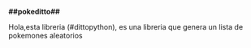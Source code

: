 **##pokeditto##**

Hola,esta libreria (#dittopython), es una libreria que genera un lista
de pokemones aleatorios 

